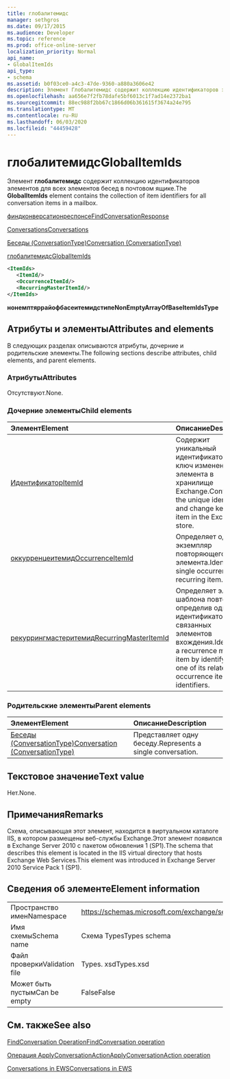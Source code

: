 ```yaml
---
title: глобалитемидс
manager: sethgros
ms.date: 09/17/2015
ms.audience: Developer
ms.topic: reference
ms.prod: office-online-server
localization_priority: Normal
api_name:
- GlobalItemIds
api_type:
- schema
ms.assetid: b0f03ce0-a4c3-47de-9360-a880a3606e42
description: Элемент Глобалитемидс содержит коллекцию идентификаторов элементов для всех элементов бесед в почтовом ящике.
ms.openlocfilehash: aa656e7f2fb78dafe5bf6013c1f7ad14e2372ba1
ms.sourcegitcommit: 88ec988f2bb67c1866d06b361615f3674a24e795
ms.translationtype: MT
ms.contentlocale: ru-RU
ms.lasthandoff: 06/03/2020
ms.locfileid: "44459428"
---
```

# <a name="globalitemids"></a><span data-ttu-id="68a70-103">глобалитемидс</span><span class="sxs-lookup"><span data-stu-id="68a70-103">GlobalItemIds</span></span>

<span data-ttu-id="68a70-104">Элемент **глобалитемидс** содержит коллекцию идентификаторов элементов для всех элементов бесед в почтовом ящике.</span><span class="sxs-lookup"><span data-stu-id="68a70-104">The **GlobalItemIds** element contains the collection of item identifiers for all conversation items in a mailbox.</span></span> 
  
[<span data-ttu-id="68a70-105">финдконверсатионреспонсе</span><span class="sxs-lookup"><span data-stu-id="68a70-105">FindConversationResponse</span></span>](findconversationresponse.md)
  
[<span data-ttu-id="68a70-106">Conversations</span><span class="sxs-lookup"><span data-stu-id="68a70-106">Conversations</span></span>](conversations-ex15websvcsotherref.md)
  
[<span data-ttu-id="68a70-107">Беседы (ConversationType)</span><span class="sxs-lookup"><span data-stu-id="68a70-107">Conversation (ConversationType)</span></span>](conversation-conversationtype.md)
  
[<span data-ttu-id="68a70-108">глобалитемидс</span><span class="sxs-lookup"><span data-stu-id="68a70-108">GlobalItemIds</span></span>](globalitemids.md)
  
```XML
<ItemIds>
   <ItemId/>
   <OccurrenceItemId/>
   <RecurringMasterItemId/>
</ItemIds>
```

 <span data-ttu-id="68a70-109">**нонемптяррайофбасеитемидстипе**</span><span class="sxs-lookup"><span data-stu-id="68a70-109">**NonEmptyArrayOfBaseItemIdsType**</span></span>
## <a name="attributes-and-elements"></a><span data-ttu-id="68a70-110">Атрибуты и элементы</span><span class="sxs-lookup"><span data-stu-id="68a70-110">Attributes and elements</span></span>

<span data-ttu-id="68a70-111">В следующих разделах описываются атрибуты, дочерние и родительские элементы.</span><span class="sxs-lookup"><span data-stu-id="68a70-111">The following sections describe attributes, child elements, and parent elements.</span></span>
  
### <a name="attributes"></a><span data-ttu-id="68a70-112">Атрибуты</span><span class="sxs-lookup"><span data-stu-id="68a70-112">Attributes</span></span>

<span data-ttu-id="68a70-113">Отсутствуют.</span><span class="sxs-lookup"><span data-stu-id="68a70-113">None.</span></span>
  
### <a name="child-elements"></a><span data-ttu-id="68a70-114">Дочерние элементы</span><span class="sxs-lookup"><span data-stu-id="68a70-114">Child elements</span></span>

|<span data-ttu-id="68a70-115">**Элемент**</span><span class="sxs-lookup"><span data-stu-id="68a70-115">**Element**</span></span>|<span data-ttu-id="68a70-116">**Описание**</span><span class="sxs-lookup"><span data-stu-id="68a70-116">**Description**</span></span>|
|:-----|:-----|
|[<span data-ttu-id="68a70-117">Идентификатор</span><span class="sxs-lookup"><span data-stu-id="68a70-117">ItemId</span></span>](itemid.md) <br/> |<span data-ttu-id="68a70-118">Содержит уникальный идентификатор и ключ изменения элемента в хранилище Exchange.</span><span class="sxs-lookup"><span data-stu-id="68a70-118">Contains the unique identifier and change key of an item in the Exchange store.</span></span>  <br/> |
|[<span data-ttu-id="68a70-119">оккурренцеитемид</span><span class="sxs-lookup"><span data-stu-id="68a70-119">OccurrenceItemId</span></span>](occurrenceitemid.md) <br/> |<span data-ttu-id="68a70-120">Определяет один экземпляр повторяющегося элемента.</span><span class="sxs-lookup"><span data-stu-id="68a70-120">Identifies a single occurrence of a recurring item.</span></span>  <br/> |
|[<span data-ttu-id="68a70-121">рекуррингмастеритемид</span><span class="sxs-lookup"><span data-stu-id="68a70-121">RecurringMasterItemId</span></span>](recurringmasteritemid.md) <br/> |<span data-ttu-id="68a70-122">Определяет элемент шаблона повторения, определив один из идентификаторов связанных элементов вхождения.</span><span class="sxs-lookup"><span data-stu-id="68a70-122">Identifies a recurrence master item by identifying one of its related occurrence items' identifiers.</span></span>  <br/> |
   
### <a name="parent-elements"></a><span data-ttu-id="68a70-123">Родительские элементы</span><span class="sxs-lookup"><span data-stu-id="68a70-123">Parent elements</span></span>

|<span data-ttu-id="68a70-124">**Элемент**</span><span class="sxs-lookup"><span data-stu-id="68a70-124">**Element**</span></span>|<span data-ttu-id="68a70-125">**Описание**</span><span class="sxs-lookup"><span data-stu-id="68a70-125">**Description**</span></span>|
|:-----|:-----|
|[<span data-ttu-id="68a70-126">Беседы (ConversationType)</span><span class="sxs-lookup"><span data-stu-id="68a70-126">Conversation (ConversationType)</span></span>](conversation-conversationtype.md) <br/> |<span data-ttu-id="68a70-127">Представляет одну беседу.</span><span class="sxs-lookup"><span data-stu-id="68a70-127">Represents a single conversation.</span></span>  <br/> |
   
## <a name="text-value"></a><span data-ttu-id="68a70-128">Текстовое значение</span><span class="sxs-lookup"><span data-stu-id="68a70-128">Text value</span></span>

<span data-ttu-id="68a70-129">Нет.</span><span class="sxs-lookup"><span data-stu-id="68a70-129">None.</span></span>
  
## <a name="remarks"></a><span data-ttu-id="68a70-130">Примечания</span><span class="sxs-lookup"><span data-stu-id="68a70-130">Remarks</span></span>

<span data-ttu-id="68a70-131">Схема, описывающая этот элемент, находится в виртуальном каталоге IIS, в котором размещены веб-службы Exchange.Этот элемент появился в Exchange Server 2010 с пакетом обновления 1 (SP1).</span><span class="sxs-lookup"><span data-stu-id="68a70-131">The schema that describes this element is located in the IIS virtual directory that hosts Exchange Web Services.This element was introduced in Exchange Server 2010 Service Pack 1 (SP1).</span></span>
  
## <a name="element-information"></a><span data-ttu-id="68a70-132">Сведения об элементе</span><span class="sxs-lookup"><span data-stu-id="68a70-132">Element information</span></span>

|||
|:-----|:-----|
|<span data-ttu-id="68a70-133">Пространство имен</span><span class="sxs-lookup"><span data-stu-id="68a70-133">Namespace</span></span>  <br/> |https://schemas.microsoft.com/exchange/services/2006/types  <br/> |
|<span data-ttu-id="68a70-134">Имя схемы</span><span class="sxs-lookup"><span data-stu-id="68a70-134">Schema name</span></span>  <br/> |<span data-ttu-id="68a70-135">Схема Types</span><span class="sxs-lookup"><span data-stu-id="68a70-135">Types schema</span></span>  <br/> |
|<span data-ttu-id="68a70-136">Файл проверки</span><span class="sxs-lookup"><span data-stu-id="68a70-136">Validation file</span></span>  <br/> |<span data-ttu-id="68a70-137">Types. xsd</span><span class="sxs-lookup"><span data-stu-id="68a70-137">Types.xsd</span></span>  <br/> |
|<span data-ttu-id="68a70-138">Может быть пустым</span><span class="sxs-lookup"><span data-stu-id="68a70-138">Can be empty</span></span>  <br/> |<span data-ttu-id="68a70-139">False</span><span class="sxs-lookup"><span data-stu-id="68a70-139">False</span></span>  <br/> |
   
## <a name="see-also"></a><span data-ttu-id="68a70-140">См. также</span><span class="sxs-lookup"><span data-stu-id="68a70-140">See also</span></span>



[<span data-ttu-id="68a70-141">FindConversation Operation</span><span class="sxs-lookup"><span data-stu-id="68a70-141">FindConversation operation</span></span>](findconversation-operation.md)
  
[<span data-ttu-id="68a70-142">Операция ApplyConversationAction</span><span class="sxs-lookup"><span data-stu-id="68a70-142">ApplyConversationAction operation</span></span>](applyconversationaction-operation.md)


[<span data-ttu-id="68a70-143">Conversations in EWS</span><span class="sxs-lookup"><span data-stu-id="68a70-143">Conversations in EWS</span></span>](https://msdn.microsoft.com/library/91e64629-db6c-4c94-9dcb-d386232e8467%28Office.15%29.aspx)

